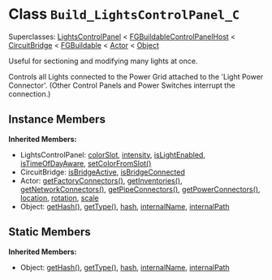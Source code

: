 # Class <code>Build_LightsControlPanel_C</code>

Superclasses: <a href="LightsControlPanel.md">LightsControlPanel</a> < <a href="FGBuildableControlPanelHost.md">FGBuildableControlPanelHost</a> < <a href="CircuitBridge.md">CircuitBridge</a> < <a href="FGBuildable.md">FGBuildable</a> < <a href="Actor.md">Actor</a> < <a href="Object.md">Object</a>

Useful for sectioning and modifying many lights at once.

Controls all Lights connected to the Power Grid attached to the 'Light Power Connector'.
(Other Control Panels and Power Switches interrupt the connection.)
## Instance Members
<b>Inherited Members:</b>
- LightsControlPanel: <a href="LightsControlPanel.md#user-content-color-slot">colorSlot</a>, <a href="LightsControlPanel.md#user-content-intensity">intensity</a>, <a href="LightsControlPanel.md#user-content-is-light-enabled">isLightEnabled</a>, <a href="LightsControlPanel.md#user-content-is-time-of-day-aware">isTimeOfDayAware</a>, <a href="LightsControlPanel.md#user-content-set-color-from-slot">setColorFromSlot()</a>
- CircuitBridge: <a href="CircuitBridge.md#user-content-is-bridge-active">isBridgeActive</a>, <a href="CircuitBridge.md#user-content-is-bridge-connected">isBridgeConnected</a>
- Actor: <a href="Actor.md#user-content-get-factory-connectors">getFactoryConnectors()</a>, <a href="Actor.md#user-content-get-inventories">getInventories()</a>, <a href="Actor.md#user-content-get-network-connectors">getNetworkConnectors()</a>, <a href="Actor.md#user-content-get-pipe-connectors">getPipeConnectors()</a>, <a href="Actor.md#user-content-get-power-connectors">getPowerConnectors()</a>, <a href="Actor.md#user-content-location">location</a>, <a href="Actor.md#user-content-rotation">rotation</a>, <a href="Actor.md#user-content-scale">scale</a>
- Object: <a href="Object.md#user-content-get-hash">getHash()</a>, <a href="Object.md#user-content-get-type">getType()</a>, <a href="Object.md#user-content-hash">hash</a>, <a href="Object.md#user-content-internal-name">internalName</a>, <a href="Object.md#user-content-internal-path">internalPath</a>
## Static Members
<b>Inherited Members:</b>
- Object: <a href="Object.md#user-content-s-get-hash">getHash()</a>, <a href="Object.md#user-content-s-get-type">getType()</a>, <a href="Object.md#user-content-s-hash">hash</a>, <a href="Object.md#user-content-s-internal-name">internalName</a>, <a href="Object.md#user-content-s-internal-path">internalPath</a>